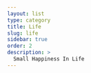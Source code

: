 ```yaml
---
layout: list
type: category
title: Life
slug: life
sidebar: true
order: 2
description: >
  Small Happiness In Life
---
```

